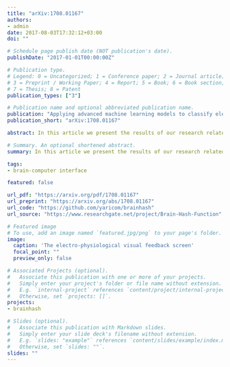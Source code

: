 ```yaml
---
title: "arXiv:1708.01167"
authors:
- admin
date: 2017-08-03T17:32:12+03:00
doi: ""

# Schedule page publish date (NOT publication's date).
publishDate: "2017-01-01T00:00:00Z"

# Publication type.
# Legend: 0 = Uncategorized; 1 = Conference paper; 2 = Journal article;
# 3 = Preprint / Working Paper; 4 = Report; 5 = Book; 6 = Book section;
# 7 = Thesis; 8 = Patent
publication_types: ["3"]

# Publication name and optional abbreviated publication name.
publication: "Applying advanced machine learning models to classify electro-physiological activity of human brain for use in biometric identification."
publication_short: "arXiv:1708.01167"

abstract: In this article we present the results of our research related to the study of correlations between specific visual stimulation and the elicited brain's electro-physiological response collected by EEG sensors from a group of participants. We will look at how the various characteristics of visual stimulation affect the measured electro-physiological response of the brain and describe the optimal parameters found that elicit a steady-state visually evoked potential (SSVEP) in certain parts of the cerebral cortex where it can be reliably perceived by the electrode of the EEG device. After that, we continue with a description of the advanced machine learning pipeline model that can perform confident classification of the collected EEG data in order to (a) reliably distinguish signal from noise (about 85% validation score) and (b) reliably distinguish between EEG records collected from different human participants (about 80% validation score). Finally, we demonstrate that the proposed method works reliably even with an inexpensive (less than $100) consumer-grade EEG sensing device and with participants who do not have previous experience with EEG technology (EEG illiterate). All this in combination opens up broad prospects for the development of new types of consumer devices, [e.g.] based on virtual reality helmets or augmented reality glasses where EEG sensor can be easily integrated. The proposed method can be used to improve an online user experience by providing [e.g.] password-less user identification for VR / AR applications. It can also find a more advanced application in intensive care units where collected EEG data can be used to classify the level of conscious awareness of patients during anesthesia or to automatically detect hardware failures by classifying the input signal as noise.

# Summary. An optional shortened abstract.
summary: In this article we present the results of our research related to the study of correlations between specific visual stimulation and the elicited brain's electro-physiological response collected by EEG sensors from a group of participants. We will look at how the various characteristics of visual stimulation affect the measured electro-physiological response of the brain and describe the optimal parameters found that elicit a steady-state visually evoked potential (SSVEP) in certain parts of the cerebral cortex where it can be reliably perceived by the electrode of the EEG device.

tags:
- brain-computer interface

featured: false

url_pdf: "https://arxiv.org/pdf/1708.01167"
url_preprint: "https://arxiv.org/abs/1708.01167"
url_code: "https://github.com/yaricom/brainhash"
url_source: "https://www.researchgate.net/project/Brain-Hash-Function"

# Featured image
# To use, add an image named `featured.jpg/png` to your page's folder. 
image:
  caption: 'The electro-physiological visual feedback screen'
  focal_point: ""
  preview_only: false

# Associated Projects (optional).
#   Associate this publication with one or more of your projects.
#   Simply enter your project's folder or file name without extension.
#   E.g. `internal-project` references `content/project/internal-project/index.md`.
#   Otherwise, set `projects: []`.
projects:
- brainhash

# Slides (optional).
#   Associate this publication with Markdown slides.
#   Simply enter your slide deck's filename without extension.
#   E.g. `slides: "example"` references `content/slides/example/index.md`.
#   Otherwise, set `slides: ""`.
slides: ""
---
```

